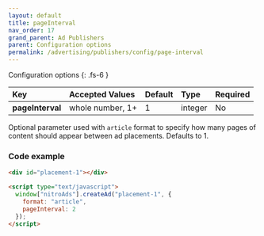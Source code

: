 ```yaml
---
layout: default
title: pageInterval
nav_order: 17
grand_parent: Ad Publishers
parent: Configuration options
permalink: /advertising/publishers/config/page-interval
---
```


Configuration options
{: .fs-6 }

| Key              | Accepted Values  | Default | Type    | Required |
| :--------------- | :--------------- | :------ | :------ | :------- |
| **pageInterval** | whole number, 1+ | 1       | integer | No       |

Optional parameter used with `article` format to specify how many pages of content should appear between ad placements.  Defaults to 1.

### Code example

```html
<div id="placement-1"></div>

<script type="text/javascript">
  window["nitroAds"].createAd("placement-1", {
    format: "article",
    pageInterval: 2
  });
</script>
```
